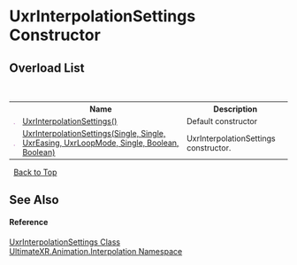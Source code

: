 # UxrInterpolationSettings Constructor 
 


## Overload List
&nbsp;<table><tr><th></th><th>Name</th><th>Description</th></tr><tr><td>![Public method](media/pubmethod.gif "Public method")</td><td><a href="M_UltimateXR_Animation_Interpolation_UxrInterpolationSettings__ctor">UxrInterpolationSettings()</a></td><td>
Default constructor</td></tr><tr><td>![Public method](media/pubmethod.gif "Public method")</td><td><a href="M_UltimateXR_Animation_Interpolation_UxrInterpolationSettings__ctor_1">UxrInterpolationSettings(Single, Single, UxrEasing, UxrLoopMode, Single, Boolean, Boolean)</a></td><td>
UxrInterpolationSettings constructor.</td></tr></table>&nbsp;
<a href="#uxrinterpolationsettings-constructor">Back to Top</a>

## See Also


#### Reference
<a href="T_UltimateXR_Animation_Interpolation_UxrInterpolationSettings">UxrInterpolationSettings Class</a><br /><a href="N_UltimateXR_Animation_Interpolation">UltimateXR.Animation.Interpolation Namespace</a><br />